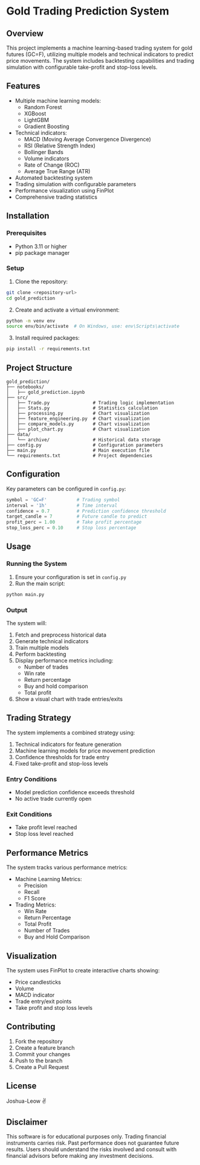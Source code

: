 # Gold Trading Prediction System

## Overview
This project implements a machine learning-based trading system for gold futures (GC=F), utilizing multiple models and technical indicators to predict price movements. The system includes backtesting capabilities and trading simulation with configurable take-profit and stop-loss levels.

## Features
- Multiple machine learning models:
  - Random Forest
  - XGBoost
  - LightGBM
  - Gradient Boosting
- Technical indicators:
  - MACD (Moving Average Convergence Divergence)
  - RSI (Relative Strength Index)
  - Bollinger Bands
  - Volume indicators
  - Rate of Change (ROC)
  - Average True Range (ATR)
- Automated backtesting system
- Trading simulation with configurable parameters
- Performance visualization using FinPlot
- Comprehensive trading statistics

## Installation

### Prerequisites
- Python 3.11 or higher
- pip package manager

### Setup
1. Clone the repository:
```bash
git clone <repository-url>
cd gold_prediction
```

2. Create and activate a virtual environment:
```bash
python -m venv env
source env/bin/activate  # On Windows, use: env\Scripts\activate
```

3. Install required packages:
```bash
pip install -r requirements.txt
```

## Project Structure
```
gold_prediction/
├── notebooks/
│   ├── gold_prediction.ipynb
├── src/
│   ├── Trade.py                # Trading logic implementation
│   ├── Stats.py                # Statistics calculation
│   ├── processing.py           # Chart visualization
│   ├── feature_engineering.py  # Chart visualization
│   ├── compare_models.py       # Chart visualization
│   ├── plot_chart.py           # Chart visualization
├── data/
│   └── archive/                # Historical data storage
├── config.py                   # Configuration parameters
├── main.py                     # Main execution file
└── requirements.txt            # Project dependencies
```

## Configuration
Key parameters can be configured in `config.py`:
```python
symbol = 'GC=F'           # Trading symbol
interval = '1h'           # Time interval
confidence = 0.7          # Prediction confidence threshold
target_candle = 7         # Future candle to predict
profit_perc = 1.00        # Take profit percentage
stop_loss_perc = 0.10     # Stop loss percentage
```

## Usage

### Running the System
1. Ensure your configuration is set in `config.py`
2. Run the main script:
```bash
python main.py
```

### Output
The system will:
1. Fetch and preprocess historical data
2. Generate technical indicators
3. Train multiple models
4. Perform backtesting
5. Display performance metrics including:
   - Number of trades
   - Win rate
   - Return percentage
   - Buy and hold comparison
   - Total profit
6. Show a visual chart with trade entries/exits

## Trading Strategy
The system implements a combined strategy using:
1. Technical indicators for feature generation
2. Machine learning models for price movement prediction
3. Confidence thresholds for trade entry
4. Fixed take-profit and stop-loss levels

### Entry Conditions
- Model prediction confidence exceeds threshold
- No active trade currently open

### Exit Conditions
- Take profit level reached
- Stop loss level reached

## Performance Metrics
The system tracks various performance metrics:
- Machine Learning Metrics:
  - Precision
  - Recall
  - F1 Score
- Trading Metrics:
  - Win Rate
  - Return Percentage
  - Total Profit
  - Number of Trades
  - Buy and Hold Comparison

## Visualization
The system uses FinPlot to create interactive charts showing:
- Price candlesticks
- Volume
- MACD indicator
- Trade entry/exit points
- Take profit and stop loss levels

## Contributing
1. Fork the repository
2. Create a feature branch
3. Commit your changes
4. Push to the branch
5. Create a Pull Request

## License
Joshua-Leow ✌️

## Disclaimer
This software is for educational purposes only. Trading financial instruments carries risk. Past performance does not guarantee future results. Users should understand the risks involved and consult with financial advisors before making any investment decisions.